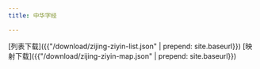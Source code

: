```yaml
---
title: 中华字经

---
```



[列表下载]({{"/download/zijing-ziyin-list.json" | prepend: site.baseurl}})
[映射下载]({{"/download/zijing-ziyin-map.json" | prepend: site.baseurl}})
